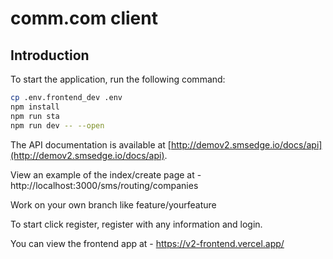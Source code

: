 # comm.com client

## Introduction

To start the application, run the following command:

```bash
cp .env.frontend_dev .env
npm install
npm run sta
npm run dev -- --open
```

The API documentation is available at [http://demov2.smsedge.io/docs/api](http://demov2.smsedge.io/docs/api).

View an example of the index/create page at - http://localhost:3000/sms/routing/companies

Work on your own branch like feature/yourfeature

To start click register, register with any information and login.

You can view the frontend app at - https://v2-frontend.vercel.app/